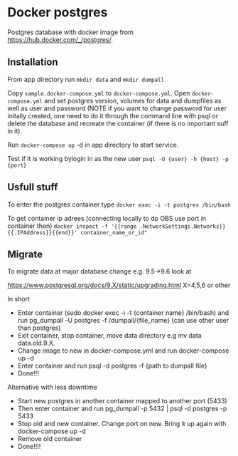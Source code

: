 # Docker postgres

Postgres database with docker image from https://hub.docker.com/_/postgres/.

## Installation
From app directory run `mkdir data` and `mkdir dumpall`

Copy `sample.docker-compose.yml` to `docker-compose.yml`. 
Open `docker-compose.yml` and set postgres version, volumes for data and
dumpfiles as well as user and password (NOTE if you want to change
password for user initally created, one need to do it through the command
 line with psql or delete the database and recreate the container (if there is no important suff in it). 

Run `docker-compose up` -d in app directory to start service.

Test if it is working bylogin in as the new user `psql -U {user} -h {host} -p {port}`



## Usfull stuff

To enter the postgres container type `docker exec -i -t postgres /bin/bash`

To get container ip adrees (connecting locally to dp OBS use port in container then) `docker inspect -f '{{range .NetworkSettings.Networks}}{{.IPAddress}}{{end}}' container_name_or_id"`

## Migrate
To migrate data at major database change e.g. 9.5->9.6 look at

https://www.postgresql.org/docs/9.X/static/upgrading.html X=4,5,6 or other

In short
* Enter container (sudo docker exec -i -t {container name} /bin/bash) and run pg_dumpall -U postgres -f /dumpall/{file_name} (can use other user than postgres)
* Exit container, stop container, move data directory e.g mv data data.old.9.X.
* Change image to new in docker-compose.yml and run docker-compose up -d
* Enter container and run psql -d postgres -f {path to dumpall file}
* Done!!!

Alternative with less downtime
* Start new postgres in another container mapped to another port (5433)
* Then enter container and run pg_dumpall -p 5432 | psql -d postgres -p 5433
* Stop old and new container. Change port on new. Bring it up again with docker-compose up -d
* Remove old container
* Done!!!!
